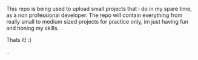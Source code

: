 This repo is being used to upload small projects that i do in my spare time, as a non professional developer. 
The repo will contain everything from really small to medium sized projects for practice only, im just having fun and honing my skills.

Thats it! :)

..
